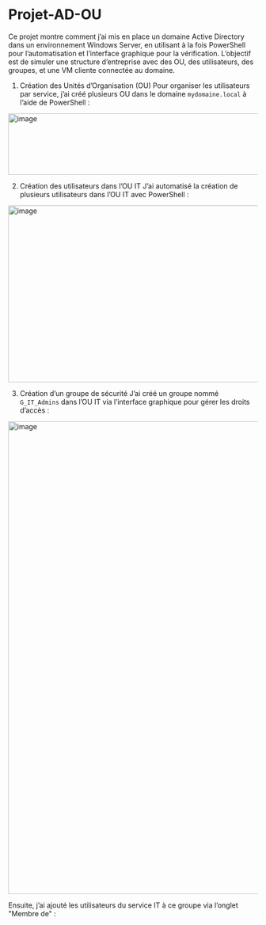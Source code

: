 # Projet-AD-OU

Ce projet montre comment j’ai mis en place un domaine Active Directory dans un environnement Windows Server, en utilisant à la fois PowerShell pour l’automatisation et l’interface graphique pour la vérification. L’objectif est de simuler une structure d’entreprise avec des OU, des utilisateurs, des groupes, et une VM cliente connectée au domaine.

1. Création des Unités d’Organisation (OU)
Pour organiser les utilisateurs par service, j’ai créé plusieurs OU dans le domaine ``mydomaine.local`` à l’aide de PowerShell :


<img width="697" height="124" alt="image" src="https://github.com/user-attachments/assets/0c0d5037-d264-4c4a-abe2-d3dd44429d88" />


2. Création des utilisateurs dans l’OU IT
J’ai automatisé la création de plusieurs utilisateurs dans l’OU IT avec PowerShell :


<img width="922" height="357" alt="image" src="https://github.com/user-attachments/assets/fcadd9df-4fd3-48ce-b716-7d75d5e25bb6" />



3. Création d’un groupe de sécurité
J’ai créé un groupe nommé ``G_IT_Admins`` dans l’OU IT via l’interface graphique pour gérer les droits d’accès :


<img width="1273" height="955" alt="image" src="https://github.com/user-attachments/assets/a027b9dc-c9f4-41b9-86b5-969072545e84" />


Ensuite, j’ai ajouté les utilisateurs du service IT à ce groupe via l’onglet "Membre de" :


